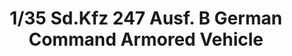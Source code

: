 ---
layout: product
title: "1/35 Sd.Kfz 247 Ausf. B German Command Armored Vehicle"
price: "4400" 
desc: "Maketa"
img_path: "/assets/img/ICM35110.webp"
brand: "N/A"
available: true
special_offer: false
new: false
soon: false
cat: "010000"
subcat: "013600"
subsubcat: "0N/A"
sifra: "ICM35110"
popular: false
spec: false
---